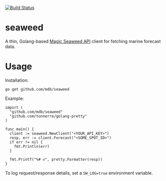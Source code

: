 [![Build Status](https://travis-ci.org/mdb/seaweed.svg?branch=master)](https://travis-ci.org/mdb/seaweed)

# seaweed

A thin, Golang-based [Magic Seaweed API](http://magicseaweed.com/developer/forecast-api) client for fetching marine forecast data.

# Usage

Installation:

```
go get github.com/mdb/seaweed
```

Example:

```
import (
  "github.com/mdb/seaweed"
  "github.com/tonnerre/golang-pretty"
)

func main() {
  client := seaweed.NewClient("<YOUR_API_KEY>")
  resp, err := client.Forecast("<SOME_SPOT_ID>")
  if err != nil {
    fmt.Println(err)
  }

  fmt.Printf("%# v", pretty.Formatter(resp))
}
```

To log request/response details, set a `SW_LOG=true` environment variable.
